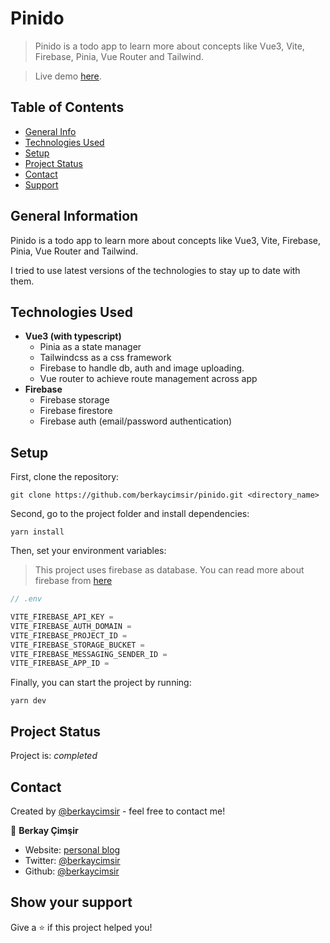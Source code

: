 # Pinido

> Pinido is a todo app to learn more about concepts like Vue3, Vite, Firebase, Pinia, Vue Router and Tailwind.

> Live demo [here](https://pinido.netlify.app).

## Table of Contents

- [General Info](#general-information)
- [Technologies Used](#technologies-used)
- [Setup](#setup)
- [Project Status](#project-status)
- [Contact](#contact)
- [Support](#show-your-support)
<!-- * [License](#license) -->

## General Information

Pinido is a todo app to learn more about concepts like Vue3, Vite, Firebase, Pinia, Vue Router and Tailwind.

I tried to use latest versions of the technologies to stay up to date with them.

## Technologies Used

- **Vue3 (with typescript)**
  - Pinia as a state manager
  - Tailwindcss as a css framework
  - Firebase to handle db, auth and image uploading.
  - Vue router to achieve route management across app
- **Firebase**
  - Firebase storage
  - Firebase firestore
  - Firebase auth (email/password authentication)

## Setup

First, clone the repository:

`git clone https://github.com/berkaycimsir/pinido.git <directory_name>`

Second, go to the project folder and install dependencies:

`yarn install`

Then, set your environment variables:

> This project uses firebase as database. You can read more about firebase from [here](https://firebase.google.com/)

```ts
// .env

VITE_FIREBASE_API_KEY =
VITE_FIREBASE_AUTH_DOMAIN =
VITE_FIREBASE_PROJECT_ID =
VITE_FIREBASE_STORAGE_BUCKET =
VITE_FIREBASE_MESSAGING_SENDER_ID =
VITE_FIREBASE_APP_ID =
```

Finally, you can start the project by running:

`yarn dev`

## Project Status

Project is: _completed_

## Contact

Created by [@berkaycimsir](https://www.github.com/berkaycimsir) - feel free to contact me!

👤 **Berkay Çimşir**

- Website: [personal blog](https://berkaycimsir-personal-blog.deno.dev/)
- Twitter: [@berkaycimsir](https://twitter.com/berkaycimsir)
- Github: [@berkaycimsir](https://github.com/berkaycimsir)

## Show your support

Give a ⭐️ if this project helped you!
